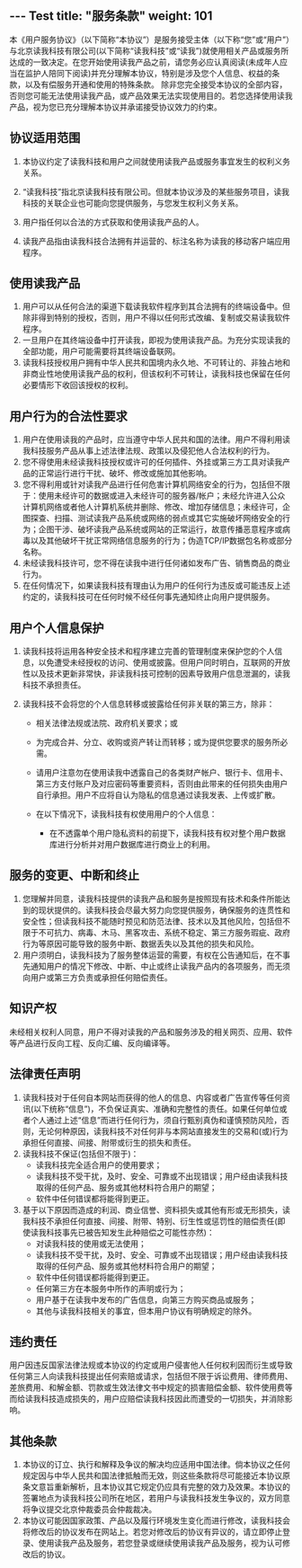 --- Test
title: "服务条款"
weight: 101
---

本《用户服务协议》（以下简称“本协议”）是服务接受主体（以下称“您”或“用户”）与北京读我科技有限公司(以下简称“读我科技”或“读我”)就使用相关产品或服务所达成的一致决定。在您开始使用读我产品之前，请您务必应认真阅读(未成年人应当在监护人陪同下阅读)并充分理解本协议，特别是涉及您个人信息、权益的条款，以及有偿服务开通和使用的特殊条款。
    除非您完全接受本协议的全部内容，否则您可能无法使用读我产品，或产品效果无法实现使用目的。若您选择使用读我产品，视为您已充分理解本协议并承诺接受协议效力的约束。

## 协议适用范围

1. 本协议约定了读我科技和用户之间就使用读我产品或服务事宜发生的权利义务关系。
2. “读我科技”指北京读我科技有限公司。但就本协议涉及的某些服务项目，读我科技的关联企业也可能向您提供服务，与您发生权利义务关系。
3. 用户指任何以合法的方式获取和使用读我产品的人。

4. 读我产品指由读我科技合法拥有并运营的、标注名称为读我的移动客户端应用程序。

## 使用读我产品
1. 用户可以从任何合法的渠道下载读我软件程序到其合法拥有的终端设备中。但除非得到特别的授权，否则，用户不得以任何形式改编、复制或交易读我软件程序。
2. 一旦用户在其终端设备中打开读我，即视为使用读我产品。为充分实现读我的全部功能，用户可能需要将其终端设备联网。
3. 读我科技授权用户拥有中华人民共和国境内永久地、不可转让的、非独占地和非商业性地使用读我产品的权利，但该权利不可转让，读我科技也保留在任何必要情形下收回该授权的权利。

## 用户行为的合法性要求

1. 用户在使用读我的产品时，应当遵守中华人民共和国的法律。用户不得利用读我科技服务产品从事上述法律法规、政策以及侵犯他人合法权利的行为。
2. 您不得使用未经读我科技授权或许可的任何插件、外挂或第三方工具对读我产品的正常运行进行干扰、破坏、修改或施加其他影响。
3. 您不得利用或针对读我产品进行任何危害计算机网络安全的行为，包括但不限于：使用未经许可的数据或进入未经许可的服务器/帐户；未经允许进入公众计算机网络或者他人计算机系统并删除、修改、增加存储信息；未经许可，企图探查、扫描、测试读我产品系统或网络的弱点或其它实施破坏网络安全的行为；企图干涉、破坏读我产品系统或网站的正常运行，故意传播恶意程序或病毒以及其他破坏干扰正常网络信息服务的行为；伪造TCP/IP数据包名称或部分名称。
4. 未经读我科技许可，您不得在读我中进行任何诸如发布广告、销售商品的商业行为。
5. 在任何情况下，如果读我科技有理由认为用户的任何行为违反或可能违反上述约定的，读我科技可在任何时候不经任何事先通知终止向用户提供服务。

## 用户个人信息保护

1. 读我科技将运用各种安全技术和程序建立完善的管理制度来保护您的个人信息，以免遭受未经授权的访问、使用或披露。但用户同时明白，互联网的开放性以及技术更新非常快，非读我科技可控制的因素导致用户信息泄漏的，读我科技不承担责任。

2. 读我科技不会将您的个人信息转移或披露给任何非关联的第三方，除非：

   * 相关法律法规或法院、政府机关要求；或

   * 为完成合并、分立、收购或资产转让而转移；或为提供您要求的服务所必需。
   * 请用户注意勿在使用读我中透露自己的各类财产帐户、银行卡、信用卡、第三方支付账户及对应密码等重要资料，否则由此带来的任何损失由用户自行承担。用户不应将自认为隐私的信息通过读我发表、上传或扩散。
   * 在以下情况下，读我科技有权使用用户的个人信息：
     * 在不透露单个用户隐私资料的前提下，读我科技有权对整个用户数据库进行分析并对用户数据库进行商业上的利用。

## 服务的变更、中断和终止

1. 您理解并同意，读我科技提供的读我产品和服务是按照现有技术和条件所能达到的现状提供的。读我科技会尽最大努力向您提供服务，确保服务的连贯性和安全性；但读我科技不能随时预见和防范法律、技术以及其他风险，包括但不限于不可抗力、病毒、木马、黑客攻击、系统不稳定、第三方服务瑕疵、政府行为等原因可能导致的服务中断、数据丢失以及其他的损失和风险。
2. 用户须明白，读我科技为了服务整体运营的需要，有权在公告通知后，在不事先通知用户的情况下修改、中断、中止或终止读我产品内的各项服务，而无须向用户或第三方负责或承担任何赔偿责任。

## 知识产权
未经相关权利人同意，用户不得对读我的产品和服务涉及的相关网页、应用、软件等产品进行反向工程、反向汇编、反向编译等。

## 法律责任声明

1. 读我科技对于任何自本网站而获得的他人的信息、内容或者广告宣传等任何资讯(以下统称“信息”)，不负保证真实、准确和完整性的责任。如果任何单位或者个人通过上述“信息”而进行任何行为，须自行甄别真伪和谨慎预防风险，否则，无论何种原因，读我科技不对任何非与本网站直接发生的交易和(或)行为承担任何直接、间接、附带或衍生的损失和责任。
2. 读我科技不保证(包括但不限于)：
   - 读我科技完全适合用户的使用要求；
   - 读我科技不受干扰，及时、安全、可靠或不出现错误；用户经由读我科技取得的任何产品、服务或其他材料符合用户的期望；
   - 软件中任何错误都将能得到更正。
3. 基于以下原因而造成的利润、商业信誉、资料损失或其他有形或无形损失，读我科技不承担任何直接、间接、附带、特别、衍生性或惩罚性的赔偿责任(即使读我科技事先已被告知发生此种赔偿之可能性亦然)：
   - 对读我科技的使用或无法使用；
   - 读我科技不受干扰，及时、安全、可靠或不出现错误；用户经由读我科技取得的任何产品、服务或其他材料符合用户的期望；
   - 软件中任何错误都将能得到更正。
   - 任何第三方在本服务中所作的声明或行为；
   - 用户基于在读我中发布的广告信息，向第三方购买商品或服务；
   - 其他与读我科技相关的事宜，但本用户协议有明确规定的除外。

## 违约责任

用户因违反国家法律法规或本协议的约定或用户侵害他人任何权利因而衍生或导致任何第三人向读我科技提出任何索赔或请求，包括但不限于诉讼费用、律师费用、差旅费用、和解金额、罚款或生效法律文书中规定的损害赔偿金额、软件使用费等而给读我科技造成损失的，用户应赔偿读我科技因此而遭受的一切损失，并消除影响。

## 其他条款

1. 本协议的订立、执行和解释及争议的解决均应适用中国法律。倘本协议之任何规定因与中华人民共和国法律抵触而无效，则这些条款将尽可能接近本协议原条文意旨重新解析，且本协议其它规定仍应具有完整的效力及效果。本协议的签署地点为读我科技公司所在地区，若用户与读我科技发生争议的，双方同意将争议提交北京仲裁委员会仲裁裁决。
2. 本协议可能因国家政策、产品以及履行环境发生变化而进行修改，读我科技会将修改后的协议发布在网站上。若您对修改后的协议有异议的，请立即停止登录、使用读我产品及服务，若您登录或继续使用读我产品及服务，视为认可修改后的协议。
